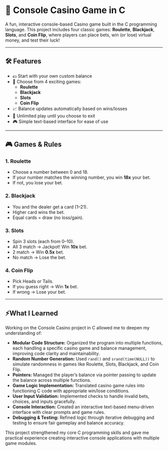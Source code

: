 # 🎰 Console Casino Game in C

A fun, interactive console-based Casino game built in the C programming language. This project includes four classic games: **Roulette**, **Blackjack**, **Slots**, and **Coin Flip**, where players can place bets, win (or lose) virtual money, and test their luck!

---

## 🛠 Features

- 💵 Start with your own custom balance
- 🎲 Choose from 4 exciting games:
  - **Roulette**
  - **Blackjack**
  - **Slots**
  - **Coin Flip**
- 📈 Balance updates automatically based on wins/losses
- 🔁 Unlimited play until you choose to exit
- 🎮 Simple text-based interface for ease of use

---

## 🎮 Games & Rules

### 1. Roulette
- Choose a number between 0 and 18.
- If your number matches the winning number, you win **18x** your bet.
- If not, you lose your bet.

### 2. Blackjack
- You and the dealer get a card (1–21).
- Higher card wins the bet.
- Equal cards = draw (no loss/gain).

### 3. Slots
- Spin 3 slots (each from 0–10).
- All 3 match → Jackpot! Win **10x** bet.
- 2 match → Win **0.5x** bet.
- No match → Lose the bet.

### 4. Coin Flip
- Pick Heads or Tails.
- If you guess right → Win **1x** bet.
- If wrong → Lose your bet.

---
## ⚡What I Learned

Working on the Console Casino project in C allowed me to deepen my understanding of:

- **Modular Code Structure:** Organized the program into multiple functions, each handling a specific casino game and balance management, improving code clarity and maintainability.
- **Random Number Generation:** Used `rand()` and `srand(time(NULL))` to simulate randomness in games like Roulette, Slots, Blackjack, and Coin Flip.
- **Pointers:** Managed the player’s balance via pointer passing to update the balance across multiple functions.
- **Game Logic Implementation:** Translated casino game rules into functioning C code with appropriate win/lose conditions.
- **User Input Validation:** Implemented checks to handle invalid bets, choices, and inputs gracefully.
- **Console Interaction:** Created an interactive text-based menu-driven interface with clear prompts and game rules.
- **Debugging & Testing:** Refined logic through iterative debugging and testing to ensure fair gameplay and balance accuracy.

This project strengthened my core C programming skills and gave me practical experience creating interactive console applications with multiple game modules.
